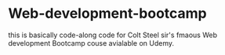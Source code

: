 # Web-development-bootcamp
this is basically code-along code for Colt Steel sir's fmaous Web development Bootcamp couse avialable on Udemy.

